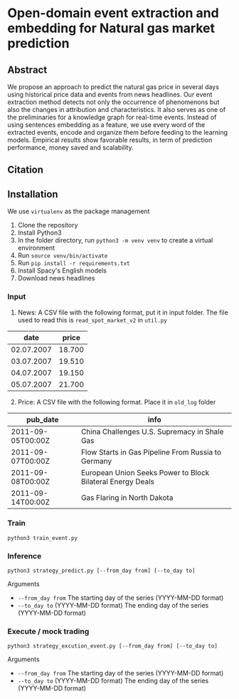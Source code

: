 # Open-domain event extraction and embedding for Natural gas market prediction

## Abstract
We propose an approach to predict the natural gas price in several days using historical price data and events from news headlines. Our event extraction method detects not only the occurrence of phenomenons but also the changes in attribution and characteristics. It also serves as one of the preliminaries for a knowledge graph for real-time events. Instead of using sentences embedding as a feature, we use every word of the extracted events, encode and organize them before feeding to the learning models. Empirical results show favorable results, in term of prediction performance, money saved and scalability.

## Citation

## Installation
We use `virtualenv` as the package management
1. Clone the repository
2. Install Python3
3. In the folder directory, run `python3 -m venv venv` to create a virtual environment
4. Run `source venv/bin/activate`
5. Run `pip install -r requirements.txt`
6. Install Spacy's English models
7. Download news headlines
### Input
1. News: A CSV file with the following format, put it in input folder. The file used to read this is `read_spot_market_v2` in `util.py`

| date       | price  |
|------------|--------|
| 02.07.2007 | 18.700 |
| 03.07.2007 | 19.510 |
| 04.07.2007 | 19.150 |
| 05.07.2007 | 21.700 |

2. Price: A CSV file with the following format. Place it in `old_log` folder

| pub_date          | info                                                       |
|-------------------|------------------------------------------------------------|
| 2011-09-05T00:00Z | China Challenges U.S. Supremacy in Shale Gas               |
| 2011-09-07T00:00Z | Flow Starts in Gas Pipeline From Russia to Germany         |
| 2011-09-08T00:00Z | European Union Seeks Power to Block Bilateral Energy Deals |
| 2011-09-14T00:00Z | Gas Flaring in North Dakota                                |

### Train
`python3 train_event.py`

### Inference
`python3 strategy_predict.py [--from_day from] [--to_day to]`

Arguments
- `--from_day from`
The starting day of the series (YYYY-MM-DD format)
- `--to_day to`
(YYYY-MM-DD format)
The ending day of the series (YYYY-MM-DD format)

### Execute / mock trading
`python3 strategy_excution_event.py [--from_day from] [--to_day to]`

Arguments
- `--from_day from`
The starting day of the series (YYYY-MM-DD format)
- `--to_day to`
(YYYY-MM-DD format)
The ending day of the series (YYYY-MM-DD format)


